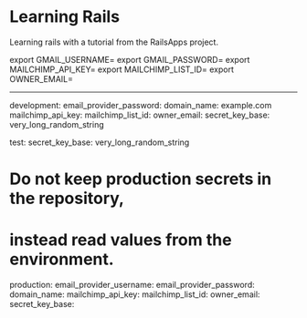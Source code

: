 Learning Rails
==

Learning rails with a tutorial from the RailsApps project.

export GMAIL_USERNAME=
export GMAIL_PASSWORD=
export MAILCHIMP_API_KEY=
export MAILCHIMP_LIST_ID=
export OWNER_EMAIL=


--------------------------------------


development: 
  email_provider_password: 
  domain_name: example.com
  mailchimp_api_key: 
  mailchimp_list_id: 
  owner_email: 
  secret_key_base: very_long_random_string

test:
  secret_key_base: very_long_random_string

# Do not keep production secrets in the repository,
# instead read values from the environment.
production:
  email_provider_username:
  email_provider_password: 
  domain_name:
  mailchimp_api_key:
  mailchimp_list_id:
  owner_email:
  secret_key_base:
  
